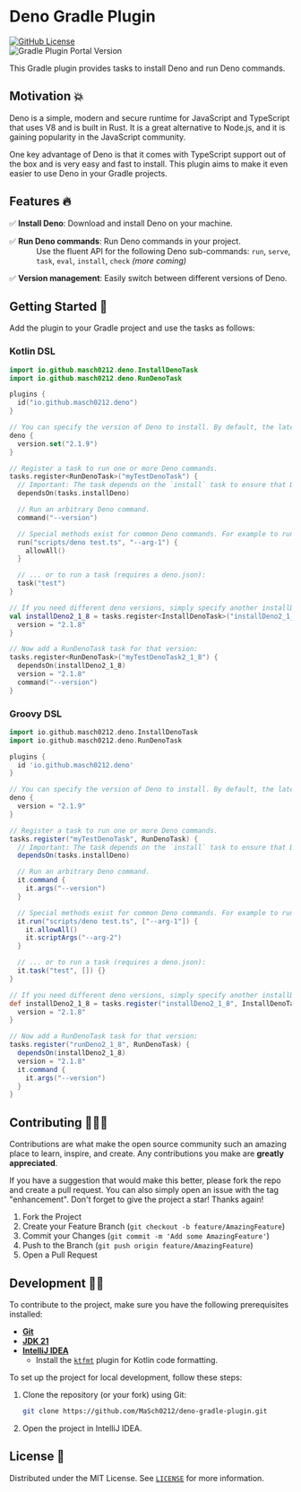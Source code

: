 # Deno Gradle Plugin

[![GitHub License](https://img.shields.io/github/license/MaSch0212/deno-gradle-plugin)](LICENSE)
<br>
![Gradle Plugin Portal Version](https://img.shields.io/gradle-plugin-portal/v/io.github.masch0212.deno?logo=gradle&label=io.github.masch0212.deno)

This Gradle plugin provides tasks to install Deno and run Deno commands.

## Motivation 💥

Deno is a simple, modern and secure runtime for JavaScript and TypeScript that uses V8 and is built in Rust.
It is a great alternative to Node.js, and it is gaining popularity in the JavaScript community.

One key advantage of Deno is that it comes with TypeScript support out of the box and is very easy and fast to install.
This plugin aims to make it even easier to use Deno in your Gradle projects.

## Features 🔥

✅ **Install Deno**: Download and install Deno on your machine.

✅ **Run Deno commands**: Run Deno commands in your project.<br>
<span style="display: inline-block; padding-left: 3rem;">
Use the fluent API for the following Deno sub-commands: `run`, `serve`, `task`, `eval`, `install`, `check` _(more
coming)_
</span>

✅ **Version management**: Easily switch between different versions of Deno.

## Getting Started 🚀

Add the plugin to your Gradle project and use the tasks as follows:

### Kotlin DSL

```kotlin
import io.github.masch0212.deno.InstallDenoTask
import io.github.masch0212.deno.RunDenoTask

plugins {
  id("io.github.masch0212.deno")
}

// You can specify the version of Deno to install. By default, the latest version is installed.
deno {
  version.set("2.1.9")
}

// Register a task to run one or more Deno commands.
tasks.register<RunDenoTask>("myTestDenoTask") {
  // Important: The task depends on the `install` task to ensure that Deno is installed before running the commands.
  dependsOn(tasks.installDeno)

  // Run an arbitrary Deno command.
  command("--version")

  // Special methods exist for common Deno commands. For example to run a script:
  run("scripts/deno test.ts", "--arg-1") {
    allowAll()
  }

  // ... or to run a task (requires a deno.json):
  task("test")
}

// If you need different deno versions, simply specify another installDeno command:
val installDeno2_1_8 = tasks.register<InstallDenoTask>("installDeno2_1_8") {
  version = "2.1.8"
}

// Now add a RunDenoTask task for that version:
tasks.register<RunDenoTask>("myTestDenoTask2_1_8") {
  dependsOn(installDeno2_1_8)
  version = "2.1.8"
  command("--version")
}
```

### Groovy DSL

```groovy
import io.github.masch0212.deno.InstallDenoTask
import io.github.masch0212.deno.RunDenoTask

plugins {
  id 'io.github.masch0212.deno'
}

// You can specify the version of Deno to install. By default, the latest version is installed.
deno {
  version = "2.1.9"
}

// Register a task to run one or more Deno commands.
tasks.register("myTestDenoTask", RunDenoTask) {
  // Important: The task depends on the `install` task to ensure that Deno is installed before running the commands.
  dependsOn(tasks.installDeno)

  // Run an arbitrary Deno command.
  it.command {
    it.args("--version")
  }

  // Special methods exist for common Deno commands. For example to run a script:
  it.run("scripts/deno test.ts", ["--arg-1"]) {
    it.allowAll()
    it.scriptArgs("--arg-2")
  }

  // ... or to run a task (requires a deno.json):
  it.task("test", []) {}
}

// If you need different deno versions, simply specify another installDeno command:
def installDeno2_1_8 = tasks.register("installDeno2_1_8", InstallDenoTask) {
  version = "2.1.8"
}

// Now add a RunDenoTask task for that version:
tasks.register("runDeno2_1_8", RunDenoTask) {
  dependsOn(installDeno2_1_8)
  version = "2.1.8"
  it.command {
    it.args("--version")
  }
}
```

## Contributing 🧑🏻‍💻

Contributions are what make the open source community such an amazing place to learn, inspire, and create. Any
contributions you make are **greatly appreciated**.

If you have a suggestion that would make this better, please fork the repo and create a pull request. You can also
simply open an issue with the tag "enhancement". Don't forget to give the project a star! Thanks again!

1. Fork the Project
2. Create your Feature Branch (`git checkout -b feature/AmazingFeature`)
3. Commit your Changes (`git commit -m 'Add some AmazingFeature'`)
4. Push to the Branch (`git push origin feature/AmazingFeature`)
5. Open a Pull Request

## Development 🧑‍💻

To contribute to the project, make sure you have the following prerequisites installed:

- [**Git**](https://git-scm.com/)
- [**JDK 21**](https://adoptium.net/temurin/releases/?version=21)
- [**IntelliJ IDEA**](https://www.jetbrains.com/idea/download/)
  - Install the [`ktfmt`](https://github.com/facebook/ktfmt) plugin for Kotlin code formatting.

To set up the project for local development, follow these steps:

1. Clone the repository (or your fork) using Git:
   ```bash
   git clone https://github.com/MaSch0212/deno-gradle-plugin.git
   ```
2. Open the project in IntelliJ IDEA.

## License 🔑

Distributed under the MIT License. See [`LICENSE`](LICENSE) for more information.
